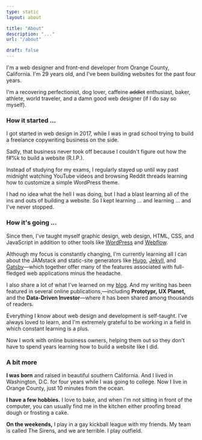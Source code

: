 ```yaml
---
type: static
layout: about

title: "About"
description: "..."
url: "/about"

draft: false
---
```


I'm a web designer and front-end developer from Orange County, California. I'm 29 years old, and I've been building websites for the past four years.

I'm a recovering perfectionist, dog lover, caffeine ~~addict~~ enthusiast, baker, athlete, world traveler, and a damn good web designer (if I do say so myself).

### How it started ...

I got started in web design in 2017, while I was in grad school trying to build a freelance copywriting business on the side.

Sadly, that business never took off because I couldn't figure out how the f#%k to build a website (R.I.P.).

Instead of studying for my exams, I regularly stayed up until way past midnight watching YouTube videos and browsing Reddit threads learning how to customize a simple WordPress theme.

I had no idea what the hell I was doing, but I had a blast learning all of the ins and outs of building a website. So I kept learning ... and learning ... and I've never stopped.

### How it's going ...

Since then, I've taught myself graphic design, web design, HTML, CSS, and JavaScript in addition to other tools like [WordPress](https://wordpress.org) and [Webflow](https://webflow.com).

Although my focus is constantly changing, I'm currently learning all I can about the JAMstack and static-site generators like [Hugo](https://gohugo.io), [Jekyll](https://jekyllrb.com), and [Gatsby](https://gatsbyjs.com)––which together offer many of the features associated with full-fledged web applications minus the headache.

I also share a lot of what I've learned on my [blog](/posts). And my writing has been featured in several online publications,––including **Prototypr,** **UX Planet,** and the **Data-Driven Investor**––where it has been shared among thousands of readers.

Everything I know about web design and development is self-taught. I've always loved to learn, and I'm extremely grateful to be working in a field in which constant learning is a plus.

Now I work with online business owners, helping them out so they don't have to spend years learning how to build a website like I did.

### A bit more

**I was born** and raised in beautiful southern California. And I lived in Washington, D.C. for four years while I was going to college. Now I live in Orange County, just 10 minutes from the ocean. 

**I have a few hobbies.** I love to bake, and when I'm not sitting in front of the computer, you can usually find me in the kitchen either proofing bread dough or frosting a cake. 

**On the weekends,** I play in a gay kickball league with my friends. My team is called The Sirens, and we are terrible. I play outfield.